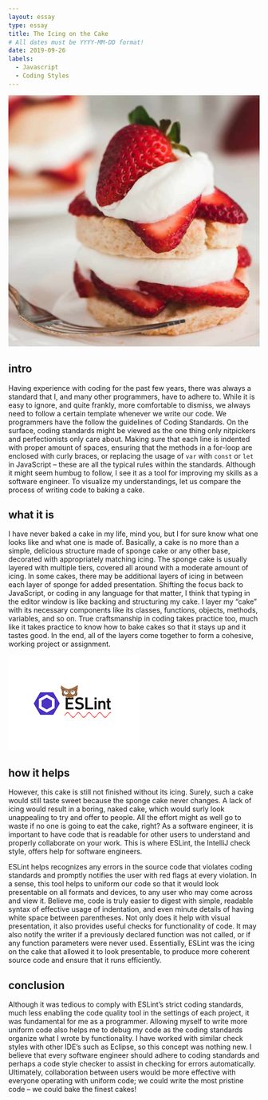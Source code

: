 ```yaml
---
layout: essay
type: essay
title: The Icing on the Cake
# All dates must be YYYY-MM-DD format!
date: 2019-09-26
labels:
  - Javascript
  - Coding Styles
---
```


<img class="ui medium right floated image" src="../images/strawberry-shortcake.jpg">

## intro
Having experience with coding for the past few years, there was always a standard that I, and many other programmers, have to adhere to. While it is easy to ignore, and quite frankly, more comfortable to dismiss, we always need to follow a certain template whenever we write our code. We programmers have the follow the guidelines of Coding Standards. On the surface, coding standards might be viewed as the one thing only nitpickers and perfectionists only care about. Making sure that each line is indented with proper amount of spaces, ensuring that the methods in a for-loop are enclosed with curly braces, or replacing the usage of `var` with `const` or `let` in JavaScript – these are all the typical rules within the standards. Although it might seem humbug to follow, I see it as a tool for improving my skills as a software engineer. To visualize my understandings, let us compare the process of writing code to baking a cake.

## what it is
I have never baked a cake in my life, mind you, but I for sure know what one looks like and what one is made of. Basically, a cake is no more than a simple, delicious structure made of sponge cake or any other base, decorated with appropriately matching icing. The sponge cake is usually layered with multiple tiers, covered all around with a moderate amount of icing. In some cakes, there may be additional layers of icing in between each layer of sponge for added presentation. Shifting the focus back to JavaScript, or coding in any language for that matter, I think that typing in the editor window is like backing and structuring my cake. I layer my “cake” with its necessary components like its classes, functions, objects, methods, variables, and so on. True craftsmanship in coding takes practice too, much like it takes practice to know how to bake cakes so that it stays up and it tastes good. In the end, all of the layers come together to form a cohesive, working project or assignment. 

<img class="ui large left floated image" src="../images/eslint-logo.png">

## how it helps
However, this cake is still not finished without its icing. Surely, such a cake would still taste sweet because the sponge cake never changes. A lack of icing would result in a boring, naked cake, which would surly look unappealing to try and offer to people. All the effort might as well go to waste if no one is going to eat the cake, right? As a software engineer, it is important to have code that is readable for other users to understand and properly collaborate on your work. This is where ESLint, the IntelliJ check style, offers help for software engineers. 
  
ESLint helps recognizes any errors in the source code that violates coding standards and promptly notifies the user with red flags at every violation. In a sense, this tool helps to uniform our code so that it would look presentable on all formats and devices, to any user who may come across and view it. Believe me, code is truly easier to digest with simple, readable syntax of effective usage of indentation, and even minute details of having white space between parentheses. Not only does it help with visual presentation, it also provides useful checks for functionality of code. It may also notify the writer if a previously declared function was not called, or if any function parameters were never used. Essentially, ESLint was the icing on the cake that allowed it to look presentable, to produce more coherent source code and ensure that it runs efficiently.

## conclusion
Although it was tedious to comply with ESLint’s strict coding standards, much less enabling the code quality tool in the settings of each project, it was fundamental for me as a programmer. Allowing myself to write more uniform code also helps me to debug my code as the coding standards organize what I wrote by functionality. I have worked with similar check styles with other IDE’s such as Eclipse, so this concept was nothing new. I believe that every software engineer should adhere to coding standards and perhaps a code style checker to assist in checking for errors automatically. Ultimately, collaboration between users would be more effective with everyone operating with uniform code; we could write the most pristine code – we could bake the finest cakes!
